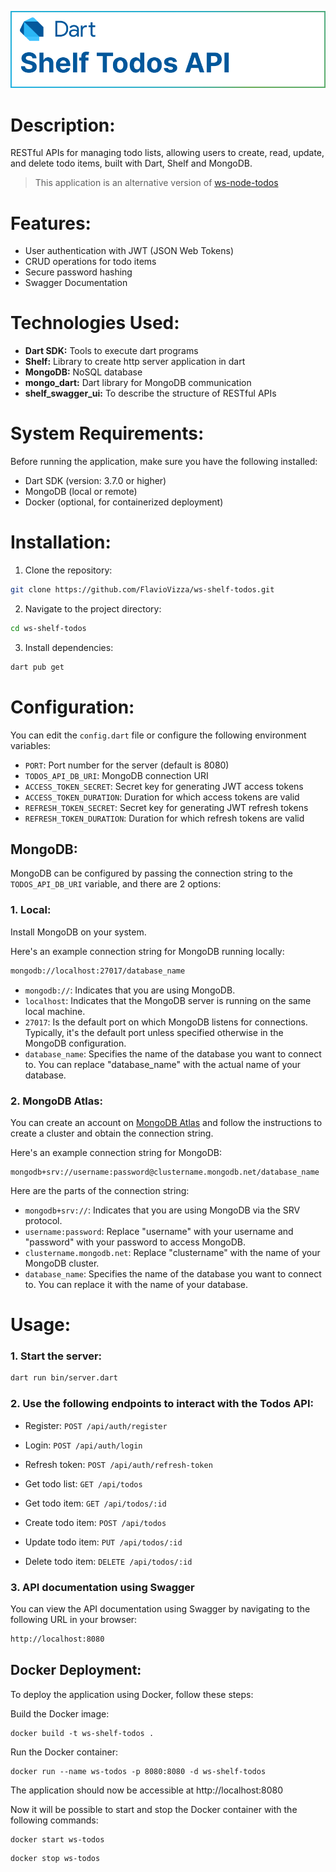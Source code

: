 ![Banner](./assets/images/banner-shelf-api.png)

# Description:

RESTful APIs for managing todo lists, allowing users to create, read, update, and delete todo items, built with Dart, Shelf and MongoDB.

> This application is an alternative version of [ws-node-todos](https://github.com/FlavioVizza/ws-node-todos)

# Features:

- User authentication with JWT (JSON Web Tokens)
- CRUD operations for todo items
- Secure password hashing
- Swagger Documentation

# Technologies Used:

- **Dart SDK:** Tools to execute dart programs
- **Shelf:** Library to create http server application in dart
- **MongoDB:** NoSQL database
- **mongo_dart:** Dart library for MongoDB communication
- **shelf_swagger_ui:** To describe the structure of RESTful APIs 

# System Requirements:

Before running the application, make sure you have the following installed:

- Dart SDK (version: 3.7.0 or higher)
- MongoDB (local or remote)
- Docker (optional, for containerized deployment)

# Installation:

1. Clone the repository:

```bash
git clone https://github.com/FlavioVizza/ws-shelf-todos.git
```

2. Navigate to the project directory:

```bash
cd ws-shelf-todos
```

3. Install dependencies:

```bash
dart pub get
```

# Configuration:

You can edit the `config.dart` file or configure the following environment variables:

- `PORT`: Port number for the server (default is 8080)
- `TODOS_API_DB_URI`: MongoDB connection URI
- `ACCESS_TOKEN_SECRET`: Secret key for generating JWT access tokens
- `ACCESS_TOKEN_DURATION`: Duration for which access tokens are valid 
- `REFRESH_TOKEN_SECRET`: Secret key for generating JWT refresh tokens
- `REFRESH_TOKEN_DURATION`: Duration for which refresh tokens are valid

## MongoDB:

MongoDB can be configured by passing the connection string to the `TODOS_API_DB_URI` variable, and there are 2 options:

### 1. **Local**: 

Install MongoDB on your system.

Here's an example connection string for MongoDB running locally:
```bash
mongodb://localhost:27017/database_name
```

- `mongodb://`: Indicates that you are using MongoDB.
- `localhost`: Indicates that the MongoDB server is running on the same local machine.
- `27017`: Is the default port on which MongoDB listens for connections. Typically, it's the default port unless specified otherwise in the MongoDB configuration.
- `database_name`: Specifies the name of the database you want to connect to. You can replace "database_name" with the actual name of your database.


### 2. **MongoDB Atlas**: 

You can create an account on [MongoDB Atlas](https://www.mongodb.com/atlas/database) and follow the instructions to create a cluster and obtain the connection string.

Here's an example connection string for MongoDB:

```
mongodb+srv://username:password@clustername.mongodb.net/database_name
```

Here are the parts of the connection string:

- `mongodb+srv://`: Indicates that you are using MongoDB via the SRV protocol.
- `username:password`: Replace "username" with your username and "password" with your password to access MongoDB.
- `clustername.mongodb.net`: Replace "clustername" with the name of your MongoDB cluster.
- `database_name`: Specifies the name of the database you want to connect to. You can replace it with the name of your database.

# Usage:

### 1. Start the server:

```bash
dart run bin/server.dart
```

### 2. Use the following endpoints to interact with the Todos API:

- Register: `POST /api/auth/register`
- Login: `POST /api/auth/login`
- Refresh token: `POST /api/auth/refresh-token`

- Get todo list: `GET /api/todos`
- Get todo item: `GET /api/todos/:id`
- Create todo item: `POST /api/todos`
- Update todo item: `PUT /api/todos/:id`
- Delete todo item: `DELETE /api/todos/:id`

### 3. API documentation using Swagger

You can view the API documentation using Swagger by navigating to the following URL in your browser:
```bash
http://localhost:8080
```

## Docker Deployment:
To deploy the application using Docker, follow these steps:

Build the Docker image:
```
docker build -t ws-shelf-todos .
```

Run the Docker container:
```
docker run --name ws-todos -p 8080:8080 -d ws-shelf-todos
```

The application should now be accessible at http://localhost:8080

Now it will be possible to start and stop the Docker container with the following commands:

```sh
docker start ws-todos
```

```sh
docker stop ws-todos
```
